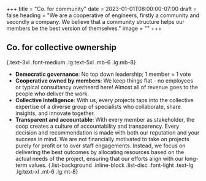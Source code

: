 +++
title = "Co. for community"
date = 2023-01-01T08:00:00-07:00
draft = false
heading = "We are a cooperative of engineers, firstly a community and secondly a company. We believe that a community structure helps our members be the best version of themselves."
image = ""
+++

## Co. for collective ownership

{.text-3xl .font-medium .lg:text-5xl .mb-6 .lg:mb-8}

- **Democratic governance**: No top down leadership; 1 member = 1 vote
- **Cooperative owned by members**: We keep things flat - no employees or
  typical consultancy overheard here! Almost all of revenue goes to the people
  who deliver the work.
- **Collective Intelligence**: With us, every projects taps into the collective
  expertise of a diverse group of specialists who collaborate, share insights,
  and innovate together.
- **Transparent and accountable**: With every member as stakeholder, the coop
  creates a culture of accountability and transparency. Every decision and
  recommendation is made with both our reputation and your success in mind. We
  are not financially motivated to take on projects purely for profit or to over
  staff engagements. Instead, we focus on delivering the best outcomes by
  allocating resources based on the actual needs of the project, ensuring that
  our efforts align with our long-term values. {.list-background .inline-block
  .list-disc .font-light .text-lg .lg:text-xl .mt-6 .lg:mt-8}
